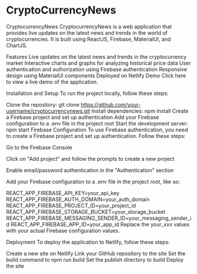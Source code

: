 # CryptoCurrencyNews

CryptocurrencyNews
CryptocurrencyNews is a web application that provides live updates on the latest news and trends in the world of cryptocurrencies. It is built using ReactJS, Firebase, MaterialUI, and ChartJS.

Features
Live updates on the latest news and trends in the cryptocurrency market
Interactive charts and graphs for analyzing historical price data
User authentication and authorization using Firebase authentication
Responsive design using MaterialUI components
Deployed on Netlify
Demo
Click here to view a live demo of the application.

Installation and Setup
To run the project locally, follow these steps:

Clone the repository: git clone https://github.com/your-username/cryptocurrencynews.git
Install dependencies: npm install
Create a Firebase project and set up authentication
Add your Firebase configuration to a .env file in the project root
Start the development server: npm start
Firebase Configuration
To use Firebase authentication, you need to create a Firebase project and set up authentication. Follow these steps:

Go to the Firebase Console

Click on "Add project" and follow the prompts to create a new project

Enable email/password authentication in the "Authentication" section

Add your Firebase configuration to a .env file in the project root, like so:

REACT_APP_FIREBASE_API_KEY=your_api_key
REACT_APP_FIREBASE_AUTH_DOMAIN=your_auth_domain
REACT_APP_FIREBASE_PROJECT_ID=your_project_id
REACT_APP_FIREBASE_STORAGE_BUCKET=your_storage_bucket
REACT_APP_FIREBASE_MESSAGING_SENDER_ID=your_messaging_sender_id
REACT_APP_FIREBASE_APP_ID=your_app_id
Replace the your_xxx values with your actual Firebase configuration values.

Deployment
To deploy the application to Netlify, follow these steps:

Create a new site on Netlify
Link your GitHub repository to the site
Set the build command to npm run build
Set the publish directory to build
Deploy the site
